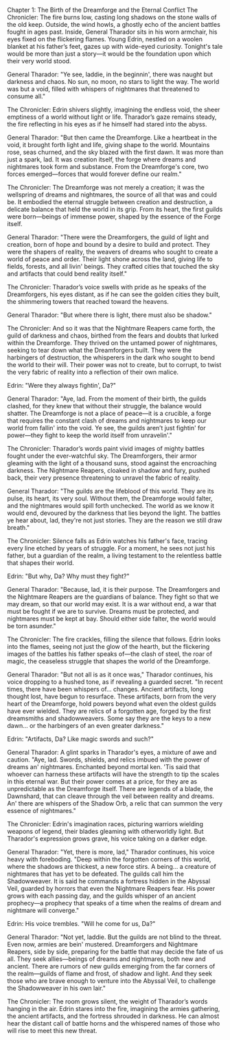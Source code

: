 Chapter 1: The Birth of the Dreamforge and the Eternal Conflict
The Chronicler: The fire burns low, casting long shadows on the stone walls of the old keep. Outside, the wind howls, a ghostly echo of the ancient battles fought in ages past. Inside, General Tharador sits in his worn armchair, his eyes fixed on the flickering flames. Young Edrin, nestled on a woolen blanket at his father’s feet, gazes up with wide-eyed curiosity. Tonight's tale would be more than just a story—it would be the foundation upon which their very world stood.

General Tharador: "Ye see, laddie, in the beginnin', there was naught but darkness and chaos. No sun, no moon, no stars to light the way. The world was but a void, filled with whispers of nightmares that threatened to consume all."

The Chronicler: Edrin shivers slightly, imagining the endless void, the sheer emptiness of a world without light or life. Tharador’s gaze remains steady, the fire reflecting in his eyes as if he himself had stared into the abyss.

General Tharador: "But then came the Dreamforge. Like a heartbeat in the void, it brought forth light and life, giving shape to the world. Mountains rose, seas churned, and the sky blazed with the first dawn. It was more than just a spark, lad. It was creation itself, the forge where dreams and nightmares took form and substance. From the Dreamforge's core, two forces emerged—forces that would forever define our realm."

The Chronicler: The Dreamforge was not merely a creation; it was the wellspring of dreams and nightmares, the source of all that was and could be. It embodied the eternal struggle between creation and destruction, a delicate balance that held the world in its grip. From its heart, the first guilds were born—beings of immense power, shaped by the essence of the Forge itself.

General Tharador: "There were the Dreamforgers, the guild of light and creation, born of hope and bound by a desire to build and protect. They were the shapers of reality, the weavers of dreams who sought to create a world of peace and order. Their light shone across the land, giving life to fields, forests, and all livin' beings. They crafted cities that touched the sky and artifacts that could bend reality itself."

The Chronicler: Tharador’s voice swells with pride as he speaks of the Dreamforgers, his eyes distant, as if he can see the golden cities they built, the shimmering towers that reached toward the heavens.

General Tharador: "But where there is light, there must also be shadow."

The Chronicler: And so it was that the Nightmare Reapers came forth, the guild of darkness and chaos, birthed from the fears and doubts that lurked within the Dreamforge. They thrived on the untamed power of nightmares, seeking to tear down what the Dreamforgers built. They were the harbingers of destruction, the whisperers in the dark who sought to bend the world to their will. Their power was not to create, but to corrupt, to twist the very fabric of reality into a reflection of their own malice.

Edrin: "Were they always fightin', Da?"

General Tharador: "Aye, lad. From the moment of their birth, the guilds clashed, for they knew that without their struggle, the balance would shatter. The Dreamforge is not a place of peace—it is a crucible, a forge that requires the constant clash of dreams and nightmares to keep our world from fallin' into the void. Ye see, the guilds aren’t just fightin' for power—they fight to keep the world itself from unravelin'."

The Chronicler: Tharador’s words paint vivid images of mighty battles fought under the ever-watchful sky. The Dreamforgers, their armor gleaming with the light of a thousand suns, stood against the encroaching darkness. The Nightmare Reapers, cloaked in shadow and fury, pushed back, their very presence threatening to unravel the fabric of reality.

General Tharador: "The guilds are the lifeblood of this world. They are its pulse, its heart, its very soul. Without them, the Dreamforge would falter, and the nightmares would spill forth unchecked. The world as we know it would end, devoured by the darkness that lies beyond the light. The battles ye hear about, lad, they're not just stories. They are the reason we still draw breath."

The Chronicler: Silence falls as Edrin watches his father's face, tracing every line etched by years of struggle. For a moment, he sees not just his father, but a guardian of the realm, a living testament to the relentless battle that shapes their world.

Edrin: "But why, Da? Why must they fight?"

General Tharador: "Because, lad, it is their purpose. The Dreamforgers and the Nightmare Reapers are the guardians of balance. They fight so that we may dream, so that our world may exist. It is a war without end, a war that must be fought if we are to survive. Dreams must be protected, and nightmares must be kept at bay. Should either side falter, the world would be torn asunder."

The Chronicler: The fire crackles, filling the silence that follows. Edrin looks into the flames, seeing not just the glow of the hearth, but the flickering images of the battles his father speaks of—the clash of steel, the roar of magic, the ceaseless struggle that shapes the world of the Dreamforge.

General Tharador: "But not all is as it once was," Tharador continues, his voice dropping to a hushed tone, as if revealing a guarded secret. "In recent times, there have been whispers of... changes. Ancient artifacts, long thought lost, have begun to resurface. These artifacts, born from the very heart of the Dreamforge, hold powers beyond what even the oldest guilds have ever wielded. They are relics of a forgotten age, forged by the first dreamsmiths and shadowweavers. Some say they are the keys to a new dawn... or the harbingers of an even greater darkness."

Edrin: "Artifacts, Da? Like magic swords and such?"

General Tharador: A glint sparks in Tharador's eyes, a mixture of awe and caution. "Aye, lad. Swords, shields, and relics imbued with the power of dreams an' nightmares. Enchanted beyond mortal ken. 'Tis said that whoever can harness these artifacts will have the strength to tip the scales in this eternal war. But their power comes at a price, for they are as unpredictable as the Dreamforge itself. There are legends of a blade, the Dawnshard, that can cleave through the veil between reality and dreams. An' there are whispers of the Shadow Orb, a relic that can summon the very essence of nightmares."

The Chronicler: Edrin's imagination races, picturing warriors wielding weapons of legend, their blades gleaming with otherworldly light. But Tharador's expression grows grave, his voice taking on a darker edge.

General Tharador: "Yet, there is more, lad," Tharador continues, his voice heavy with foreboding. "Deep within the forgotten corners of this world, where the shadows are thickest, a new force stirs. A being... a creature of nightmares that has yet to be defeated. The guilds call him the Shadowweaver. It is said he commands a fortress hidden in the Abyssal Veil, guarded by horrors that even the Nightmare Reapers fear. His power grows with each passing day, and the guilds whisper of an ancient prophecy—a prophecy that speaks of a time when the realms of dream and nightmare will converge."

Edrin: His voice trembles. "Will he come for us, Da?"

General Tharador: "Not yet, laddie. But the guilds are not blind to the threat. Even now, armies are bein' mustered. Dreamforgers and Nightmare Reapers, side by side, preparing for the battle that may decide the fate of us all. They seek allies—beings of dreams and nightmares, both new and ancient. There are rumors of new guilds emerging from the far corners of the realm—guilds of flame and frost, of shadow and light. And they seek those who are brave enough to venture into the Abyssal Veil, to challenge the Shadowweaver in his own lair."

The Chronicler: The room grows silent, the weight of Tharador’s words hanging in the air. Edrin stares into the fire, imagining the armies gathering, the ancient artifacts, and the fortress shrouded in darkness. He can almost hear the distant call of battle horns and the whispered names of those who will rise to meet this new threat.
